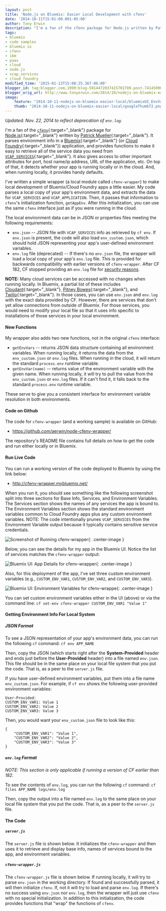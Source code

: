 ```yaml
---
layout: post
title: 'Node.js on Bluemix: Easier Local Development with cfenv'
date: '2014-10-11T15:01:00.001-05:00'
author: Tony Erwin
description: "I'm a fan of the cfenv package for Node.js written by Patrick Mueller. It parses environment info in a Bluemix (or Cloud Foundry) application and provides functions to make it convenient to retrieve all of the service attributes you need from VCAP_SERVICES. I've written a simple wrapper to make local development of apps a little easier by parsing a local copy of your app's env.log file and initializing cfenv with that info. After this initialization, you can use the same cfenv interface just as if you were running in the cloud."
tags:
- bluemix
- code samples
- bluemix ui
- cfenv
- ibm
- paas
- cloud
- node.js
- vcap_services
- cloud foundry
modified_time: '2015-01-13T15:08:25.367-06:00'
blogger_id: tag:blogger.com,1999:blog-5914472037415701789.post-7414599619318526008
blogger_orig_url: http://www.tonyerwin.com/2014/10/nodejs-on-bluemix-easier-local.html
image:
    feature: "2014-10-11-nodejs-on-bluemix-easier-local/bluemixUI_EnvVars.png"
    thumb: "2014-10-11-nodejs-on-bluemix-easier-local/googleThumb72.png"
---
```


_Updated: Nov. 22, 2014 to reflect deprecation of `env.log`._

I'm a fan of the [`cfenv`](https://github.com/cloudfoundry-community/node-cfenv){:target="_blank"} package for [Node.js](http://nodejs.org/){:target="_blank"} written by [Patrick Mueller](https://twitter.com/pmuellr){:target="_blank"}. It parses environment info in a [Bluemix](https://www.bluemix.net){:target="_blank"} (or [Cloud Foundry](http://cloudfoundry.org/){:target="_blank"}) application, and provides functions to make it easy to retrieve all of the service data you need from [`VCAP_SERVICES`](https://console.ng.bluemix.net/docs/services/rules/index-gentopic4.html#programming){:target="_blank"}. It also gives access to other important attributes for port, host name/ip address, URL of the application, etc. On top of that, it detects whether your app is running locally or in the cloud. And, when running locally, it provides handy defaults.

I've written a simple wrapper (a local module called `cfenv-wrapper`) to make local development of Bluemix/Cloud Foundry apps a little easier. My code parses a local copy of your app's environment data, and extracts the data for `VCAP_SERVICES` and `VCAP_APPLICATION`. Then, it passes that information to `cfenv`'s initialization function, `getAppEnv`. After this initialization, you can use the same `cfenv` interface just as if you were running in the cloud.

The local environment data can be in JSON or properties files meeting the following requirements:

- `env.json` -- JSON file with `VCAP_SERVICES` info as retrieved by `cf env`. If `env.json` is present, the code will also load `env_custom.json`,  which should hold JSON representing your app's user-defined environment variables.
- `env.log` file (deprecated) -- If there's no `env.json` file, the wrapper will load a local copy of your app's `env.log` file. This is provided for backwards compatibility with earlier versions of `cfenv-wrapper`. After CF 182, CF stopped providing an `env.log` file for <a href="https://github.com/cloudfoundry/dea_ng/pull/147">security reasons</a>.

**NOTE:** Many cloud services can be accessed with no changes when running locally. In Bluemix, a partial list of these includes [Cloudant](https://console.ng.bluemix.net/catalog/services/cloudant-nosql-db){:target="_blank"}, [Pitney Bowes](https://console.ng.bluemix.net/catalog/services/apis-from-pitney-bowes){:target="_blank"}, and [Twilio](https://console.ng.bluemix.net/catalog/services/twilio){:target="_blank"}. In those cases, you can use `env.json` and `env.log` with the exact data provided by CF. However, there are services that don't yet allow connections from outside of Bluemix. For those services, you would need to modify your local file so that it uses info specific to installations of those services in your local environment.

#### New Functions
My wrapper also adds two new functions, not in the original `cfenv` interface:

- `getEnvVars` -- returns JSON data structure containing all environment variables. When running locally, it returns the data from the `env_custom.json` or `env.log` files. When running in the cloud, it will return the standard `process.env` runtime variable.
- `getEnvVar(name)` -- returns value of the environment variable with the given name. When running locally, it will try to pull the value from the `env_custom.json` or `env.log` files. If it can't find it, it falls back to the standard `process.env` runtime variable.

These serve to give you a consistent interface for environment variable resolution in both environments.

#### Code on Github
The code for `cfenv-wrapper` (and a working sample) is available on GitHub:

- <a target="_blank" href="https://github.com/aerwin/node-cfenv-wrapper" title="GitHub Repository for node-cfenv-wrapper">https://github.com/aerwin/node-cfenv-wrapper/</a>

The repository's README file contains full details on how to get the code and run either locally or in Bluemix.

#### Run Live Code

You can run a working version of the code deployed to Bluemix by using the link below:

- <a target="_blank" href="http://cfenv-wrapper.mybluemix.net/">http://cfenv-wrapper.mybluemix.net/</a>

When you run it, you should see something like the following screenshot split into three sections for Base Info, Services, and Environment Variables. The Services section shows the names of any services the app is bound to. The Environment Variables section shows the standard environment variables common to Cloud Foundry apps plus any custom environment variables. NOTE: The code intentionally prunes `VCAP_SERVICES` from the Environment Variable output because it typically contains sensitive service credentials.

![Screenshot of Running cfenv-wrapper](/images/2014-10-11-nodejs-on-bluemix-easier-local/cfenvWrapperLive.png){: .center-image }

Below, you can see the details for my app in the Bluemix UI. Notice the list of services matches the `cfenv-wrapper` output:<br />

![Bluemix UI: App Details for cfenv-wrapper](/images/2014-10-11-nodejs-on-bluemix-easier-local/bluemixUI_AppDetails.png){: .center-image }

Also, for this deployment of the app, I've set three custom environment variables (e.g., `CUSTOM_ENV_VAR1`, `CUSTOM_ENV_VAR2`, and `CUSTOM_ENV_VAR3`). 

![Bluemix UI: Environment Variables for cfenv-wrappe](/images/2014-10-11-nodejs-on-bluemix-easier-local/bluemixUI_EnvVars.png){: .center-image }

You can set custom environment variables either in the UI (above) or via the command line: `cf set-env cfenv-wrapper CUSTOM_ENV_VAR1 "Value 1"`

#### Getting Environment Info For Local System

##### JSON Format

To see a JSON representation of your app's environment data, you can run the following `cf` command: `cf env APP_NAME`

Then, copy the JSON (which starts right after the **System-Provided** header and ends just before the **User-Provided** header) into a file named `env.json`. This file should be in the same place on your local file system that you put the code. That is, as a peer to the `server.js` file.

If you have user-defined environment variables, put them into a file name `env_custom.json`. For example, if `cf env` shows the following user-provided environment variables:

```
User-Provided:
CUSTOM_ENV_VAR1: Value 1
CUSTOM_ENV_VAR2: Value 2
CUSTOM_ENV_VAR3: Value 3
```

Then, you would want your `env_custom.json` file to look like this:

```
{
    "CUSTOM_ENV_VAR1": "Value 1",
    "CUSTOM_ENV_VAR2": "Value 2",
    "CUSTOM_ENV_VAR3": "Value 3"
}
```

##### `env.log` Format

_NOTE: This section is only applicable if running a version of CF earlier than 182._

To see the contents of `env.log`, you can run the following `cf` command: `cf files APP_NAME logs/env.log`

Then, copy the output into a file named `env.log` to the same place on your local file system that you put the code. That is, as a peer to the `server.js` file.

#### The Code

##### `server.js`

The `server.js` file is shown below. It initializes the `cfenv-wrapper` and then uses it to retrieve and display base info, names of services bound to the app, and environment variables.

<script src="http://gist-it.appspot.com/github.com/aerwin/node-cfenv-wrapper/blob/master/server.js"></script>

##### `cfenv-wrapper.js`

The `cfenv-wrapper.js` file is shown below. If running locally, it will try to parse `env.json` in the working directory. If found and successfully parsed, it will then initialize `cfenv`. If, not it will try to load and parse `env.log`. If there's no success using `env.json` nor `env.log`, then the wrapper  will just use `cfenv` with no special initialization. In addition to this initialization, the code provides functions that "wrap" the functions of `cfenv`.

<script src="http://gist-it.appspot.com/github.com/aerwin/node-cfenv-wrapper/blob/master/cfenv-wrapper.js"></script>